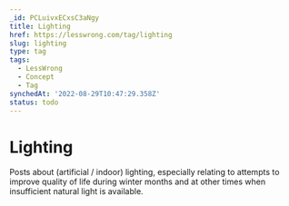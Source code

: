 ```yaml
---
_id: PCLuivxECxsC3aNgy
title: Lighting
href: https://lesswrong.com/tag/lighting
slug: lighting
type: tag
tags:
  - LessWrong
  - Concept
  - Tag
synchedAt: '2022-08-29T10:47:29.358Z'
status: todo
---
```


# Lighting

Posts about (artificial / indoor) lighting, especially relating to attempts to improve quality of life during winter months and at other times when insufficient natural light is available.
